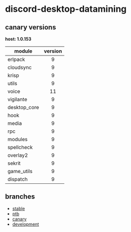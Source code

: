 # discord-desktop-datamining

## canary versions

**host: 1.0.153**

| module | version |
| ------ | :-----: |
| erlpack | 9 |
| cloudsync | 9 |
| krisp | 9 |
| utils | 9 |
| voice | 11 |
| vigilante | 9 |
| desktop_core | 9 |
| hook | 9 |
| media | 9 |
| rpc | 9 |
| modules | 9 |
| spellcheck | 9 |
| overlay2 | 9 |
| sekrit | 9 |
| game_utils | 9 |
| dispatch | 9 |

## branches

- [stable](https://github.com/OpenAsar/discord-desktop-datamining/tree/stable)
- [ptb](https://github.com/OpenAsar/discord-desktop-datamining/tree/ptb)
- [canary](https://github.com/OpenAsar/discord-desktop-datamining/tree/canary)
- [development](https://github.com/OpenAsar/discord-desktop-datamining/tree/development)